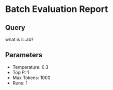 # Batch Evaluation Report

## Query

what is iL:ab?

## Parameters

- Temperature: 0.3
- Top P: 1
- Max Tokens: 1000
- Runs: 1

